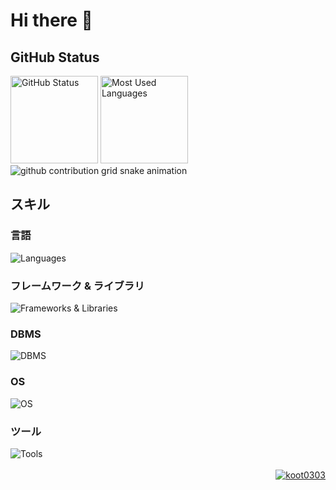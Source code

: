 <h1>Hi there 👋</h1>

<div>
    <h2>GitHub Status</h2>
    <div>
        <img height="140px" src="https://github-profile-summary-cards.vercel.app/api/cards/profile-details?username=koot0303&theme=dark" alt="GitHub Status">
        <img height="140px" src="https://github-readme-stats.vercel.app/api/top-langs/?username=koot0303&layout=compact&theme=dark" alt="Most Used Languages">
        <img src="https://raw.githubusercontent.com/koot0303/koot0303/output/github-contribution-grid-snake.svg" alt="github contribution grid snake animation">
    </div>
</div>

<div>
    <h2>スキル</h2>
    <div>
        <h3>言語</h3>
            <img align="top"src="https://skillicons.dev/icons?i=python,javascript,html,css" alt="Languages">
    </div>
    <div>
        <h3>フレームワーク & ライブラリ</h3>
            <img src="https://skillicons.dev/icons?i=django,flask,vuejs,nodejs" alt="Frameworks & Libraries">
    </div>
    <div>
        <h3>DBMS</h3>
            <img src="https://skillicons.dev/icons?i=mysql,sqlite" alt="DBMS">
    </div>
    <div>
        <h3>OS</h3>
            <img src="https://skillicons.dev/icons?i=windows,linux,raspberrypi" alt="OS">
    </div>
    <div>
        <h3>ツール</h3>
            <img src="https://skillicons.dev/icons?i=git,github,vscode" alt="Tools">
    </div>
</div>

<br>

<div align="right">
    <a href="https://github.com/koot0303/">
        <img src="https://komarev.com/ghpvc/?username=koot0303" alt="koot0303">
    </a>
</div>
